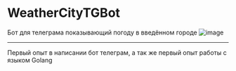 # WeatherCityTGBot
Бот для телеграма показывающий погоду в введённом городе
![image](https://user-images.githubusercontent.com/72348172/202174472-d6885b69-bc15-4b75-9228-e3f82ba977cb.png)

____
Первый опыт в написании бот телеграм, а так же первый опыт работы с языком Golang
